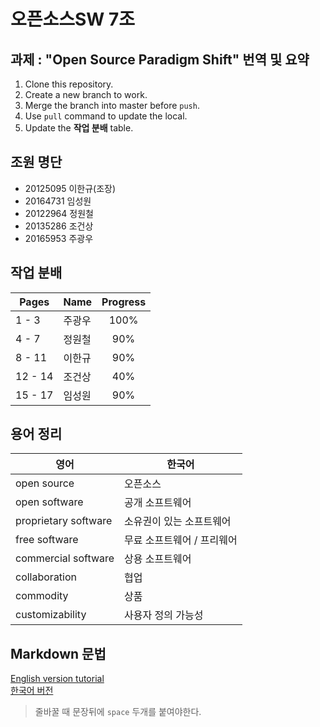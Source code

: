 ﻿# 오픈소스SW 7조      

## 과제 : "Open Source Paradigm Shift" 번역 및 요약
1. Clone this repository.
2. Create a new branch to work.
3. Merge the branch into master before `push`.
4. Use `pull` command to update the local.
5. Update the **작업 분배** table.
 
## 조원 명단
* 20125095 이한규(조장)
* 20164731 임성원
* 20122964 정원철
* 20135286 조건상
* 20165953 주광우

## 작업 분배
| Pages | Name | Progress |  
|--- | --- | :---:|
|1 - 3|주광우| 100% |
|4 - 7|정원철| 90% |
|8 - 11|이한규| 90% |
|12 - 14|조건상| 40% |
|15 - 17|임성원| 90% | 

## 용어 정리
| 영어 | 한국어 |
|---|---|
|open source|오픈소스|
|open software|공개 소프트웨어|
|proprietary software|소유권이 있는 소프트웨어|
|free software|무료 소프트웨어 / 프리웨어|
|commercial software|상용 소프트웨어|
|collaboration|협업|
|commodity|상품|
|customizability|사용자 정의 가능성|

## Markdown 문법
[English version tutorial](https://guides.github.com/features/mastering-markdown/)  
[한국어 버전](https://gist.github.com/ihoneymon/652be052a0727ad59601)

> 줄바꿀 때 문장뒤에 `space` 두개를 붙여야한다.
